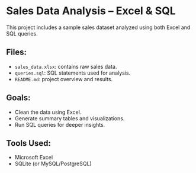 # Sales Data Analysis – Excel & SQL

This project includes a sample sales dataset analyzed using both Excel and SQL queries.

## Files:
- `sales_data.xlsx`: contains raw sales data.
- `queries.sql`: SQL statements used for analysis.
- `README.md`: project overview and results.

## Goals:
- Clean the data using Excel.
- Generate summary tables and visualizations.
- Run SQL queries for deeper insights.

## Tools Used:
- Microsoft Excel
- SQLite (or MySQL/PostgreSQL)
